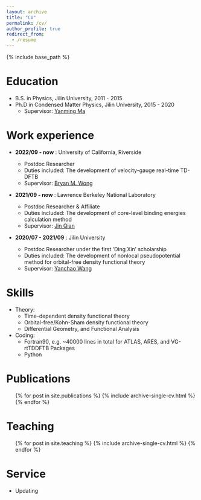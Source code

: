 ```yaml
---
layout: archive
title: "CV"
permalink: /cv/
author_profile: true
redirect_from:
  - /resume
---
```


{% include base_path %}

Education
======
* B.S. in Physics, Jilin University, 2011 - 2015
* Ph.D in Condensed Matter Physics, Jilin University, 2015 - 2020
  * Supervisor: [Yanming Ma](http://mym.calypso.cn/)

Work experience
======
* **2022/09 - now** : University of California, Riverside
  * Postdoc Researcher
  * Duties included: The development of velocity-gauge real-time TD-DFTB
  * Supervisor: [Bryan M. Wong](https://www.bmwong-group.com/)

* **2021/09 - now** : Lawrence Berkeley National Laboratory
  * Postdoc Researcher & Affiliate
  * Duties included: The development of core-level binding energies calculation method
  * Supervisor: [Jin Qian](https://sites.google.com/lbl.gov/qiangrouppage/home?authuser=0)

* **2020/07 - 2021/09** : Jilin University
  * Postdoc Researcher under the first ‘Ding Xin’ scholarship
  * Duties included: The development of nonlocal pseudopotential method for orbital-free density functional theory
  * Supervisor: [Yanchao Wang](http://iccms.jlu.edu.cn/info/1036/1040.htm)
  
Skills
======
* Theory:
  * Time-dependent density functional theory
  * Orbital-free/Kohn-Sham density functional theory
  * Differential Geometry, and Functional Analysis
* Coding:
  * Fortran90, e.g. ~40000 lines in total for ATLAS, ARES, and VG-rtTDDFTB Packages
  * Python

Publications
======
  <ul>{% for post in site.publications %}
    {% include archive-single-cv.html %}
  {% endfor %}</ul>
  
Teaching
======
  <ul>{% for post in site.teaching %}
    {% include archive-single-cv.html %}
  {% endfor %}</ul>
  
Service 
======
* Updating
